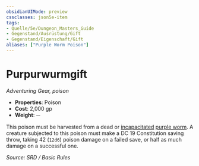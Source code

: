 ```yaml
---
obsidianUIMode: preview
cssclasses: json5e-item
tags:
- Quelle/5e/Dungeon_Masters_Guide
- Gegenstand/Ausrüstung/Gift
- Gegenstand/Eigenschaft/Gift
aliases: ["Purple Worm Poison"]
---
```

# Purpurwurmgift
*Adventuring Gear, poison*  

- **Properties**: Poison
- **Cost**: 2,000 gp
- **Weight**: ⏤

This poison must be harvested from a dead or [incapacitated](rules/conditions.md#incapacitated) [purple worm](../Bestiarium/Monstrositäten/purple-worm.md). A creature subjected to this poison must make a DC 19 Constitution saving throw, taking 42 (`12d6`) poison damage on a failed save, or half as much damage on a successful one.

*Source: SRD / Basic Rules*